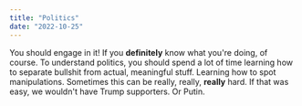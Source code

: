 ```yaml
---
title: "Politics"
date: "2022-10-25"
---
```


You should engage in it! If you **definitely** know what you're doing, of course. To understand politics, you should spend a lot of time learning how to separate bullshit from actual, meaningful stuff. Learning how to spot manipulations. Sometimes this can be really, really, **really** hard. If that was easy, we wouldn't have Trump supporters. Or Putin.
